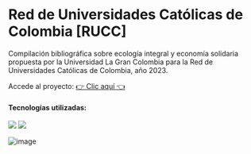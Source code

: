# Red de Universidades Católicas de Colombia [RUCC]
Compilación bibliográfica sobre ecología integral y economía solidaria propuesta por la Universidad La Gran Colombia para la Red de Universidades Católicas de Colombia, año 2023.

Accede al proyecto: [👉 Clic aquí 👈](https://ugc-rucc.vercel.app/)

#### Tecnologías utilizadas:
![](https://camo.githubusercontent.com/49fbb99f92674cc6825349b154b65aaf4064aec465d61e8e1f9fb99da3d922a1/68747470733a2f2f696d672e736869656c64732e696f2f62616467652f68746d6c352d2532334533344632362e7376673f7374796c653d666f722d7468652d6261646765266c6f676f3d68746d6c35266c6f676f436f6c6f723d7768697465)
![](https://camo.githubusercontent.com/e6b67b27998fca3bccf4c0ee479fc8f9de09d91f389cccfbe6cb1e29c10cfbd7/68747470733a2f2f696d672e736869656c64732e696f2f62616467652f637373332d2532333135373242362e7376673f7374796c653d666f722d7468652d6261646765266c6f676f3d63737333266c6f676f436f6c6f723d7768697465)

![image](https://github.com/Neofitar/RUCC/assets/111058276/4295c0dd-b37b-4be3-a62e-0c8aac59e6f3)

